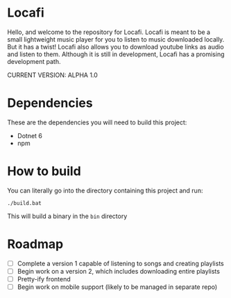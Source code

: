 ﻿# Locafi

Hello, and welcome to the repository for Locafi. Locafi is meant
to be a small lightweight music player for you to listen to music
downloaded locally. But it has a twist! Locafi also allows you to
download youtube links as audio and listen to them. Although it is
still in development, Locafi has a promising development path.

CURRENT VERSION: ALPHA 1.0

# Dependencies
These are the dependencies you will need to build this project:

- Dotnet 6
- npm

# How to build
You can literally go into the directory containing this project and run:

```
./build.bat
```

This will build a binary in the ``bin`` directory

# Roadmap
- [ ] Complete a version 1 capable of listening to songs and creating playlists
- [ ] Begin work on a version 2, which includes downloading entire playlists
- [ ] Pretty-ify frontend
- [ ] Begin work on mobile support (likely to be managed in separate repo)